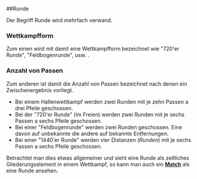 ##Runde

Der Begriff Runde wird mehrfach verwand.

### Wettkampfform
Zum einen wird mit damit eine Wettkampfform bezeichnet wie "720'er Runde", "Feldbogenrunde", usw. .

### Anzahl von Passen
Zum anderen ist damit die Anzahl von Passen bezeichnet nach denen ein Zwischenergebnis vorliegt. 
* Bei einem Hallenwettkampf werden zwei Runden mit je zehn Passen a drei Pfeile geschossen.
* Bei der "720'er Runde" (im Freien) werden zwei Runden mit je sechs Passen a sechs Pfeile geschossen.
* Bei einer "Feldbogenrunde" werden zwei Runden geschossen. Eine davon auf unbekannte die andere auf bekannte Entfernungen.
* Bei einer "1440'er Runde" werden vier Distanzen (*Runden*) mit je sechs Passen a sechs Pfeile geschossen.

Betrachtet man dies etwas allgemeiner und sieht eine Runde als zeitliches Gliederungselement in einem Wettkampf, so kann man auch ein [**Match**](kapitel_08_runde.md) als eine Runde ansehen.

